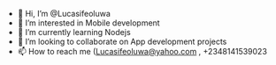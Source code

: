 - 👋 Hi, I’m @Lucasifeoluwa
- 👀 I’m interested in Mobile development
- 🌱 I’m currently learning Nodejs
- 💞️ I’m looking to collaborate on App development projects
- 📫 How to reach me (Lucasifeoluwa@yahoo.com  , +2348141539023

<!---
Lucasifeoluwa/Lucasifeoluwa is a ✨ special ✨ repository because its `README.md` (this file) appears on your GitHub profile.
You can click the Preview link to take a look at your changes.
--->

